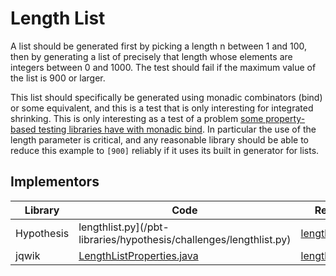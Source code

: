 # Length List

A list should be generated first by picking a length n between 1 and 100, then by generating a list of precisely that length whose elements are integers between 0 and 1000.
The test should fail if the maximum value of the list is 900 or larger.

This list should specifically be generated using monadic combinators (bind) or some equivalent, and this is a test that is only interesting for integrated shrinking.
This is only interesting as a test of a problem [some property-based testing libraries have with monadic bind](https://clojure.github.io/test.check/growth-and-shrinking.html#unnecessary-bind).
In particular the use of the length parameter is critical, and any reasonable library should be able to reduce this example to ``[900]`` reliably if it uses its built in generator for lists.

## Implementors

|Library   |Code|Report|
|----------|----|------|
|Hypothesis|lengthlist.py](/pbt-libraries/hypothesis/challenges/lengthlist.py)|[lengthlist.md](/pbt-libraries/hypothesis/challenges/lengthlist.md)
|jqwik     |[LengthListProperties.java](/pbt-libraries/jqwik/src/test/java/challenges/lengthlist/LengthListProperties.java)|[lengthlist.md](/pbt-libraries/hypothesis/reports/lengthlist.md)
